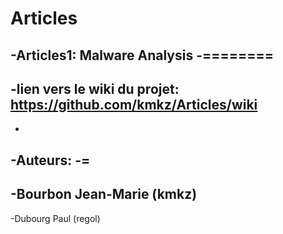 Articles
========

-Articles1: Malware Analysis
 -========
 -
 -lien vers le wiki du projet: https://github.com/kmkz/Articles/wiki 
 -
 -
 -Auteurs:
 -=
 -
 -Bourbon Jean-Marie (kmkz)
 -
 -Dubourg Paul (regol)
